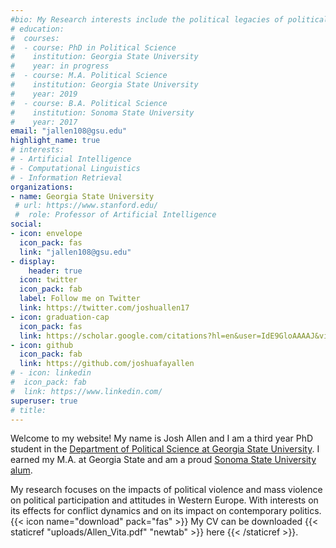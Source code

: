 ```yaml
---
#bio: My Research interests include the political legacies of political violence
# education:
#  courses:
#  - course: PhD in Political Science
#    institution: Georgia State University
#    year: in progress
#  - course: M.A. Political Science 
#    institution: Georgia State University
#    year: 2019
#  - course: B.A. Political Science
#    institution: Sonoma State University
#    year: 2017
email: "jallen108@gsu.edu"
highlight_name: true
# interests:
# - Artificial Intelligence
# - Computational Linguistics
# - Information Retrieval
organizations:
- name: Georgia State University
 # url: https://www.stanford.edu/
 #  role: Professor of Artificial Intelligence
social:
- icon: envelope
  icon_pack: fas
  link: "jallen108@gsu.edu"
- display:
    header: true
  icon: twitter
  icon_pack: fab
  label: Follow me on Twitter
  link: https://twitter.com/joshuallen17
- icon: graduation-cap
  icon_pack: fas
  link: https://scholar.google.com/citations?hl=en&user=IdE9GloAAAAJ&view_op=list_works&sortby=title
- icon: github
  icon_pack: fab
  link: https://github.com/joshuafayallen
# - icon: linkedin
#  icon_pack: fab
#  link: https://www.linkedin.com/
superuser: true
# title: 
---
```


Welcome to my website! My name is Josh Allen and I am a third year PhD student
in the [Department of Political Science at Georgia State University](https://politicalscience.gsu.edu/).
I earned my M.A. at Georgia State and am a proud [Sonoma State University alum](http://politicalscience.sonoma.edu/).

My research focuses on the impacts  of political violence and mass violence on political participation and attitudes in Western Europe. With interests on its effects for conflict dynamics and on its impact on contemporary politics. 
{{< icon name="download" pack="fas" >}} My CV can be downloaded {{< staticref "uploads/Allen_Vita.pdf" "newtab" >}} here {{< /staticref >}}.

